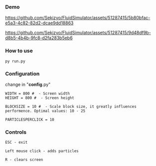 
### Demo



https://github.com/Sekizyo/FluidSimulator/assets/51287415/5b80bfac-e5a3-4c82-82d2-dcae9dd18863



https://github.com/Sekizyo/FluidSimulator/assets/51287415/9d48df9b-d8b5-4b4b-9fc8-d2fa283b5eb6


### How to use

    py run.py
    
### Configuration

change in "__config__.py"

    WIDTH = 800 #  - Screen width
    HEIGHT = 800 #  - Screen height

    BLOCKSIZE = 10 #  - Scale block size, it greatly influences performence. Optimal values: 10 - 25

    PARTICLESPERCLICK = 10

### Controls
    ESC - exit

    Left mouse click - adds particles

    R - clears screen
